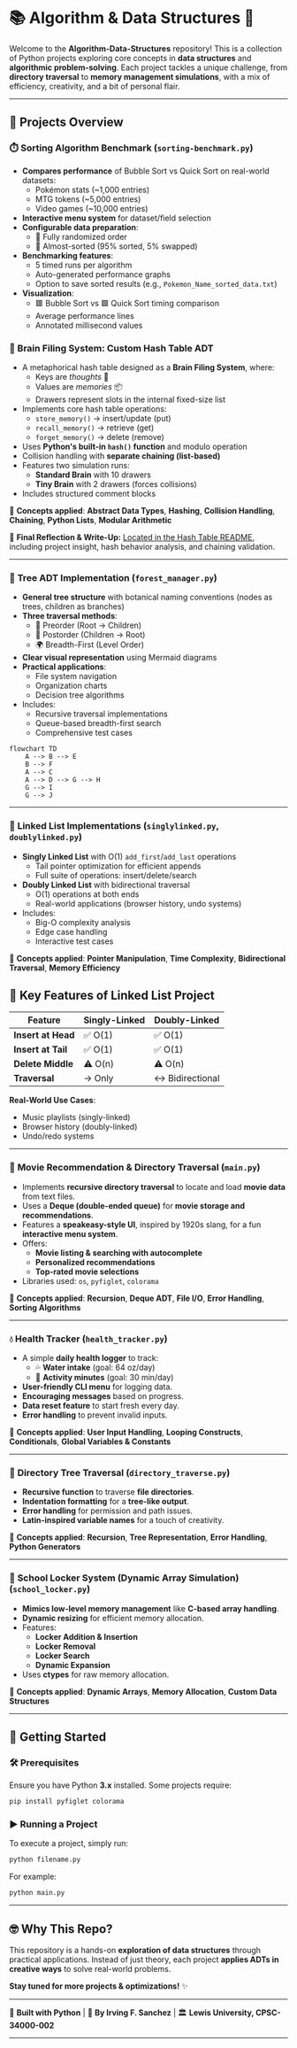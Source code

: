 # 📚 Algorithm & Data Structures 🚀

Welcome to the **Algorithm-Data-Structures** repository! This is a collection of Python projects exploring core concepts in **data structures** and **algorithmic problem-solving**. Each project tackles a unique challenge, from **directory traversal** to **memory management simulations**, with a mix of efficiency, creativity, and a bit of personal flair.

---

## 📌 Projects Overview

### ⏱️ **Sorting Algorithm Benchmark** (`sorting-benchmark.py`)

- **Compares performance** of Bubble Sort vs Quick Sort on real-world datasets:
  - Pokémon stats (~1,000 entries)
  - MTG tokens (~5,000 entries)
  - Video games (~10,000 entries)
- **Interactive menu system** for dataset/field selection
- **Configurable data preparation**:
  - 🎲 Fully randomized order
  - 🔄 Almost-sorted (95% sorted, 5% swapped)
- **Benchmarking features**:
  - 5 timed runs per algorithm
  - Auto-generated performance graphs
  - Option to save sorted results (e.g., `Pokemon_Name_sorted_data.txt`)
- **Visualization**:
  - 🟥 Bubble Sort vs 🟩 Quick Sort timing comparison
  - Average performance lines
  - Annotated millisecond values

### 🧠 Brain Filing System: Custom Hash Table ADT

- A metaphorical hash table designed as a **Brain Filing System**, where:
  - Keys are *thoughts* 🧠
  - Values are *memories* 📦
  - Drawers represent slots in the internal fixed-size list
- Implements core hash table operations:
  - `store_memory()` → insert/update (put)
  - `recall_memory()` → retrieve (get)
  - `forget_memory()` → delete (remove)
- Uses **Python's built-in `hash()` function** and modulo operation
- Collision handling with **separate chaining (list-based)**
- Features two simulation runs:
  - **Standard Brain** with 10 drawers
  - **Tiny Brain** with 2 drawers (forces collisions)
- Includes structured comment blocks

📌 **Concepts applied**: **Abstract Data Types**, **Hashing**, **Collision Handling**, **Chaining**, **Python Lists**, **Modular Arithmetic**

🧾 **Final Reflection & Write-Up:** [Located in the Hash Table README](./Hash-Table/README.md), including project insight, hash behavior analysis, and chaining validation.

---

### 🌳 **Tree ADT Implementation** (`forest_manager.py`)

- **General tree structure** with botanical naming conventions (nodes as trees, children as branches)
- **Three traversal methods**:
  - 🌱 Preorder (Root → Children)
  - 🍂 Postorder (Children → Root)
  - 🌍 Breadth-First (Level Order)
- **Clear visual representation** using Mermaid diagrams
- **Practical applications**:
  - File system navigation
  - Organization charts
  - Decision tree algorithms
- Includes:
  - Recursive traversal implementations
  - Queue-based breadth-first search
  - Comprehensive test cases
  
```mermaid
flowchart TD
    A --> B --> E
    B --> F
    A --> C
    A --> D --> G --> H
    G --> I
    G --> J
```

---

### 🔗 **Linked List Implementations** (`singlylinked.py`, `doublylinked.py`)

- **Singly Linked List** with O(1) `add_first`/`add_last` operations
  - Tail pointer optimization for efficient appends
  - Full suite of operations: insert/delete/search
- **Doubly Linked List** with bidirectional traversal
  - O(1) operations at both ends
  - Real-world applications (browser history, undo systems)
- Includes:
  - Big-O complexity analysis
  - Edge case handling
  - Interactive test cases

📌 **Concepts applied**: **Pointer Manipulation**, **Time Complexity**, **Bidirectional Traversal**, **Memory Efficiency**

## 🚀 Key Features of Linked List Project

| Feature          | Singly-Linked | Doubly-Linked |
|------------------|---------------|---------------|
| **Insert at Head** | ✅ O(1)       | ✅ O(1)       |
| **Insert at Tail** | ✅ O(1)       | ✅ O(1)       |
| **Delete Middle**  | ⚠️ O(n)      | ⚠️ O(n)      |
| **Traversal**      | → Only        | ↔ Bidirectional |

**Real-World Use Cases**:

- Music playlists (singly-linked)
- Browser history (doubly-linked)
- Undo/redo systems

---

### 🎥 **Movie Recommendation & Directory Traversal** (`main.py`)

- Implements **recursive directory traversal** to locate and load **movie data** from text files.
- Uses a **Deque (double-ended queue)** for **movie storage and recommendations**.
- Features a **speakeasy-style UI**, inspired by 1920s slang, for a fun **interactive menu system**.
- Offers:
  - **Movie listing & searching with autocomplete**
  - **Personalized recommendations**
  - **Top-rated movie selections**
- Libraries used: `os`, `pyfiglet`, `colorama`

📌 **Concepts applied**: **Recursion**, **Deque ADT**, **File I/O**, **Error Handling**, **Sorting Algorithms**

---

### 💧 **Health Tracker** (`health_tracker.py`)

- A simple **daily health logger** to track:
  - 💦 **Water intake** (goal: 64 oz/day)
  - 🏃 **Activity minutes** (goal: 30 min/day)
- **User-friendly CLI menu** for logging data.
- **Encouraging messages** based on progress.
- **Data reset feature** to start fresh every day.
- **Error handling** to prevent invalid inputs.

📌 **Concepts applied**: **User Input Handling**, **Looping Constructs**, **Conditionals**, **Global Variables & Constants**

---

### 📂 **Directory Tree Traversal** (`directory_traverse.py`)

- **Recursive function** to traverse **file directories**.
- **Indentation formatting** for a **tree-like output**.
- **Error handling** for permission and path issues.
- **Latin-inspired variable names** for a touch of creativity.

📌 **Concepts applied**: **Recursion**, **Tree Representation**, **Error Handling**, **Python Generators**

---

### 🔑 **School Locker System (Dynamic Array Simulation)** (`school_locker.py`)

- **Mimics low-level memory management** like **C-based array handling**.
- **Dynamic resizing** for efficient memory allocation.
- Features:
  - **Locker Addition & Insertion**
  - **Locker Removal**
  - **Locker Search**
  - **Dynamic Expansion**
- Uses **ctypes** for raw memory allocation.

📌 **Concepts applied**: **Dynamic Arrays**, **Memory Allocation**, **Custom Data Structures**

---

## 🚀 **Getting Started**

### 🛠 Prerequisites

Ensure you have Python **3.x** installed. Some projects require:

```bash
pip install pyfiglet colorama
```

### ▶ **Running a Project**

To execute a project, simply run:

```bash
python filename.py
```

For example:

```bash
python main.py
```

---

## 🤓 **Why This Repo?**

This repository is a hands-on **exploration of data structures** through practical applications. Instead of just theory, each project **applies ADTs in creative ways** to solve real-world problems.

**Stay tuned for more projects & optimizations!** ✨

---

🎯 **Built with Python** | 🧠 **By Irving F. Sanchez** | 🏛 **Lewis University, CPSC-34000-002**

---
